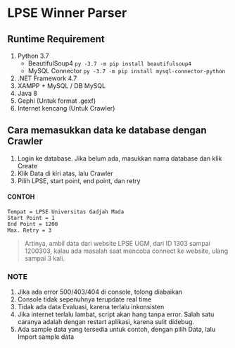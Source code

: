 # LPSE Winner Parser
## Runtime Requirement
1. Python 3.7
   - BeautifulSoup4 `py -3.7 -m pip install beautifulsoup4`
   - MySQL Connector `py -3.7 -m pip install mysql-connector-python`
2. .NET Framework 4.7
3. XAMPP + MySQL / DB MySQL
4. Java 8
5. Gephi (Untuk format .gexf)
6. Internet kencang (Untuk Crawler)

## Cara memasukkan data ke database dengan Crawler
1. Login ke database. Jika belum ada, masukkan nama database dan klik Create
2. Klik Data di kiri atas, lalu Crawler
3. Pilih LPSE, start point, end point, dan retry

#### CONTOH
```
Tempat = LPSE Universitas Gadjah Mada
Start Point = 1
End Point = 1200
Max. Retry = 3
```
> Artinya, ambil data dari website LPSE UGM, dari ID 1303 sampai 1200303, kalau ada masalah saat mencoba connect ke website, ulang sampai 3 kali.

### NOTE
1. Jika ada error 500/403/404 di console, tolong diabaikan
2. Console tidak sepenuhnya terupdate real time
3. Tidak ada data Evaluasi, karena terlalu inkonsisten
4. Jika internet terlalu lambat, script akan hang tanpa error. Salah satu caranya adalah dengan restart aplikasi, karena sulit didebug.
5. Ada sample data yang tersedia untuk contoh, dengan pilih Data, lalu Import sample data

